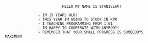                               HELLO MY NAME IS STANISLAV!

				   - IM 15 YEARS OLD!
	               - THIS YEAR IM GOING TO STUDY IN KPK
				   - I TEACHING PROGRAMMING FROM 1.01
				   - IM HAPPY TO COOPERATE WITH ANYBODY!
	               - REMEMBER THAT YOUR SMALL PROGRESS IS SOMEBODYS MAXIMUM!
